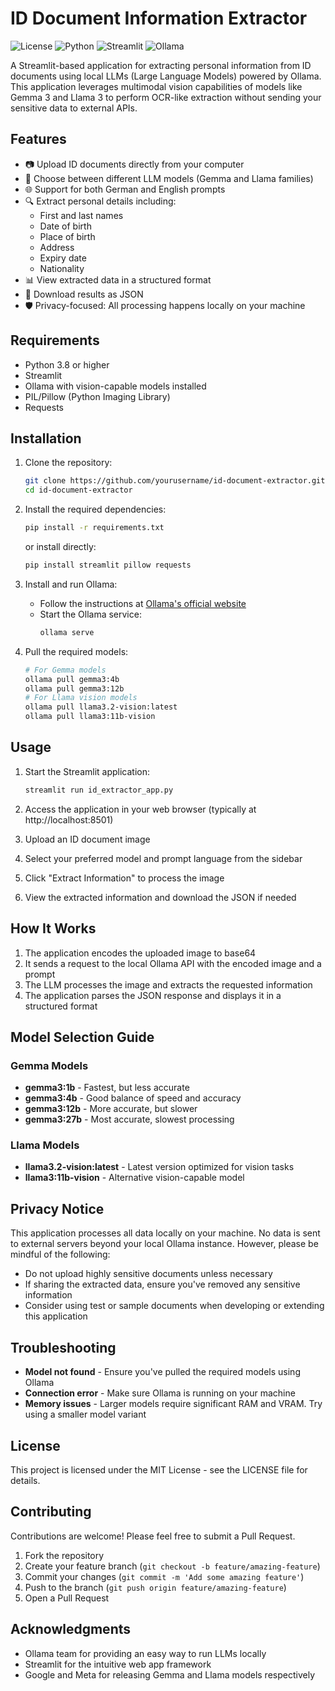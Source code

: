 
# ID Document Information Extractor

![License](https://img.shields.io/badge/license-MIT-blue.svg)
![Python](https://img.shields.io/badge/python-3.8%2B-blue)
![Streamlit](https://img.shields.io/badge/streamlit-1.20%2B-red)
![Ollama](https://img.shields.io/badge/ollama-0.1.0%2B-green)

A Streamlit-based application for extracting personal information from ID documents using local LLMs (Large Language Models) powered by Ollama. This application leverages multimodal vision capabilities of models like Gemma 3 and Llama 3 to perform OCR-like extraction without sending your sensitive data to external APIs.


## Features

- 📷 Upload ID documents directly from your computer
- 🔄 Choose between different LLM models (Gemma and Llama families)
- 🌐 Support for both German and English prompts
- 🔍 Extract personal details including:
  - First and last names
  - Date of birth
  - Place of birth
  - Address
  - Expiry date
  - Nationality
- 📊 View extracted data in a structured format
- 💾 Download results as JSON
- 🛡️ Privacy-focused: All processing happens locally on your machine

## Requirements

- Python 3.8 or higher
- Streamlit
- Ollama with vision-capable models installed
- PIL/Pillow (Python Imaging Library)
- Requests

## Installation

1. Clone the repository:
   ```bash
   git clone https://github.com/yourusername/id-document-extractor.git
   cd id-document-extractor
   ```

2. Install the required dependencies:
   ```bash
   pip install -r requirements.txt
   ```
   or install directly:
   ```bash
   pip install streamlit pillow requests
   ```

3. Install and run Ollama:
   - Follow the instructions at [Ollama's official website](https://ollama.com/download)
   - Start the Ollama service:
     ```bash
     ollama serve
     ```

4. Pull the required models:
   ```bash
   # For Gemma models
   ollama pull gemma3:4b
   ollama pull gemma3:12b
   # For Llama vision models
   ollama pull llama3.2-vision:latest
   ollama pull llama3:11b-vision
   ```

## Usage

1. Start the Streamlit application:
   ```bash
   streamlit run id_extractor_app.py
   ```

2. Access the application in your web browser (typically at http://localhost:8501)

3. Upload an ID document image

4. Select your preferred model and prompt language from the sidebar

5. Click "Extract Information" to process the image

6. View the extracted information and download the JSON if needed

## How It Works

1. The application encodes the uploaded image to base64
2. It sends a request to the local Ollama API with the encoded image and a prompt
3. The LLM processes the image and extracts the requested information
4. The application parses the JSON response and displays it in a structured format

## Model Selection Guide

### Gemma Models
- **gemma3:1b** - Fastest, but less accurate
- **gemma3:4b** - Good balance of speed and accuracy
- **gemma3:12b** - More accurate, but slower
- **gemma3:27b** - Most accurate, slowest processing

### Llama Models
- **llama3.2-vision:latest** - Latest version optimized for vision tasks
- **llama3:11b-vision** - Alternative vision-capable model

## Privacy Notice

This application processes all data locally on your machine. No data is sent to external servers beyond your local Ollama instance. However, please be mindful of the following:

- Do not upload highly sensitive documents unless necessary
- If sharing the extracted data, ensure you've removed any sensitive information
- Consider using test or sample documents when developing or extending this application

## Troubleshooting

- **Model not found** - Ensure you've pulled the required models using Ollama
- **Connection error** - Make sure Ollama is running on your machine
- **Memory issues** - Larger models require significant RAM and VRAM. Try using a smaller model variant

## License

This project is licensed under the MIT License - see the LICENSE file for details.

## Contributing

Contributions are welcome! Please feel free to submit a Pull Request.

1. Fork the repository
2. Create your feature branch (`git checkout -b feature/amazing-feature`)
3. Commit your changes (`git commit -m 'Add some amazing feature'`)
4. Push to the branch (`git push origin feature/amazing-feature`)
5. Open a Pull Request

## Acknowledgments

- Ollama team for providing an easy way to run LLMs locally
- Streamlit for the intuitive web app framework
- Google and Meta for releasing Gemma and Llama models respectively
